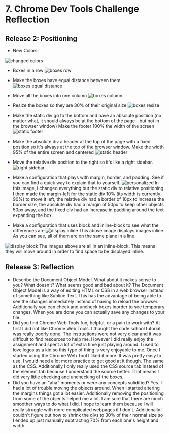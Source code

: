 # 7. Chrome Dev Tools Challenge Reflection

## Release 2: Positioning

- New Colors:


![changed colors](https://github.com/jroger2908/jroger2908.github.io/blob/master/7.changed_color.png)
<!-- Add the screenshot here -->

- Boxes in a row
![boxes row](https://github.com/jroger2908/jroger2908.github.io/blob/master/7.boxes_row.png)

<!-- Add the screenshot here -->

- Make the boxes have equal distance between them
![boxes equal distance](https://github.com/jroger2908/jroger2908.github.io/blob/master/7.equal_distance.png)

<!-- Add the screenshot here -->

- Move all the boxes into one column
![boxes column](https://github.com/jroger2908/jroger2908.github.io/blob/master/7.column.png)

<!-- Add the screenshot here -->

- Resize the boxes so they are 30% of their original size
![boxes resize](https://github.com/jroger2908/jroger2908.github.io/blob/master/7.shrink.png)

<!-- Add the screenshot here -->

- Make the static div go to the bottom and have an absolute positiion (no matter what, it should always be at the bottom of the page - but not in the browser window) Make the footer 100% the width of the screen
![static footer](https://github.com/jroger2908/jroger2908.github.io/blob/master/7.footer.png)

<!-- Add the screenshot here -->

- Make the absolute div a header at the top of the page with a fixed position so it's always at the top of the browser window. Make the width 95% of the entire screen and centered
![static header](https://github.com/jroger2908/jroger2908.github.io/blob/master/7.static_header.png)

<!-- Add the screenshot here -->

- Move the relative div position to the right so it's like a right sidebar.
![right sidebar](https://github.com/jroger2908/jroger2908.github.io/blob/master/7.right_sidebar.png)

<!-- Add the screenshot here -->

- Make a configuration that plays with margin, border, and padding. See if you can find a quick way to explain that to yourself.
![personalized](https://github.com/jroger2908/jroger2908.github.io/blob/master/7.margin-padding-border.png)
In this image, I changed everything but the static div to relative positioning. I then made the margin-left for the static div 10% (its width is currently 90%) to move it left, the relative div had a border of 10px to increase the border size, the absolute div had a margin of 50px to keep other objects 50px away, and the fixed div had an increase in padding around the text expanding the box.
<!-- Add the screenshot here -->

- Make a configuration that uses block and inline-block to see what the differences are
![display inline](https://github.com/jroger2908/jroger2908.github.io/blob/master/7.display_inline.png)
This above image displays images inline. As you can see, all of them are on the same plane in a line.

![display block](https://github.com/jroger2908/jroger2908.github.io/blob/master/7.display_inline-block.png)
The images above are all in an inline-block. This means they will move around in order to find space to be displayed inline.


<!-- Add the screenshot here -->

## Release 3: Reflection
<!-- Remember, reflections should only take about 10-15 minutes to write -->
* Describe the Document Object Model. What about it makes sense to you? What doesn't? What seems good and bad about it?
The Document Object Model is a way of editing HTML or CSS in a web browser instead of something like Subline Text. This has the advantage of being able to see the changes immediately instead of having to reload the browser. Additionally you can check and uncheck boxes inorder to see temporary changes. When you are done you can actually save any changes to your file.
* Did you find Chrome Web Tools fun, helpful, or a pain to work with?
At first I did not like Chrome Web Tools. I thought the code school tutorial was really poorly done. The instructions were not very clear and it was difficult to find resources to help me. However I did really enjoy the assignment and spent a lot of extra time just playing around. I used to love legos as a kid so this type of thing is very enjoyable to me. Once I started using the Chrome Web Tool I liked it more. It was pretty easy to use. I would need a lot more practice to get good at it though. The same as the CSS. Additionally I only really used the CSS source tab instead of the element tab because I understand the source better. That means I did very little checking and unchecking of the boxes.
* Did you have an "aha" moments or were any concepts solidified?
Yes. I had a lot of trouble moving the objects around. When I started altering the margins things got a lot easier. Additionally removing the positioning from some of the objects helped me a lot. I am sure that there are much smoother ways to do what I did. I hope to learn them because I will really struggle with more complicated webpages if I don't. Additionally I couldn't figure out how to shrink the divs to 30% of their normal size so I ended up just manually subtracting 70% from each one's height and width.


